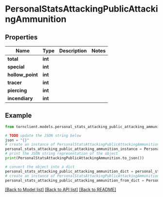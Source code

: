 # PersonalStatsAttackingPublicAttackingAmmunition


## Properties

Name | Type | Description | Notes
------------ | ------------- | ------------- | -------------
**total** | **int** |  | 
**special** | **int** |  | 
**hollow_point** | **int** |  | 
**tracer** | **int** |  | 
**piercing** | **int** |  | 
**incendiary** | **int** |  | 

## Example

```python
from tornclient.models.personal_stats_attacking_public_attacking_ammunition import PersonalStatsAttackingPublicAttackingAmmunition

# TODO update the JSON string below
json = "{}"
# create an instance of PersonalStatsAttackingPublicAttackingAmmunition from a JSON string
personal_stats_attacking_public_attacking_ammunition_instance = PersonalStatsAttackingPublicAttackingAmmunition.from_json(json)
# print the JSON string representation of the object
print(PersonalStatsAttackingPublicAttackingAmmunition.to_json())

# convert the object into a dict
personal_stats_attacking_public_attacking_ammunition_dict = personal_stats_attacking_public_attacking_ammunition_instance.to_dict()
# create an instance of PersonalStatsAttackingPublicAttackingAmmunition from a dict
personal_stats_attacking_public_attacking_ammunition_from_dict = PersonalStatsAttackingPublicAttackingAmmunition.from_dict(personal_stats_attacking_public_attacking_ammunition_dict)
```
[[Back to Model list]](../README.md#documentation-for-models) [[Back to API list]](../README.md#documentation-for-api-endpoints) [[Back to README]](../README.md)


